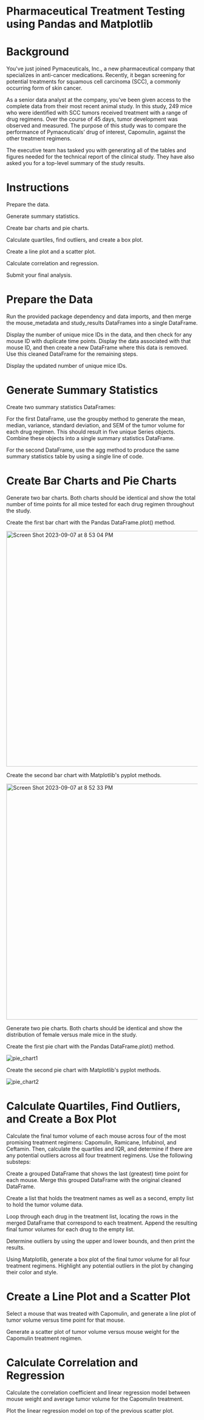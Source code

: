 # Pharmaceutical Treatment Testing using Pandas and Matplotlib


# Background
You've just joined Pymaceuticals, Inc., a new pharmaceutical company that specializes in anti-cancer medications. Recently, it began screening for potential treatments for squamous cell carcinoma (SCC), a commonly occurring form of skin cancer.

As a senior data analyst at the company, you've been given access to the complete data from their most recent animal study. In this study, 249 mice who were identified with SCC tumors received treatment with a range of drug regimens. Over the course of 45 days, tumor development was observed and measured. The purpose of this study was to compare the performance of Pymaceuticals’ drug of interest, Capomulin, against the other treatment regimens.

The executive team has tasked you with generating all of the tables and figures needed for the technical report of the clinical study. They have also asked you for a top-level summary of the study results.


# Instructions

Prepare the data.

Generate summary statistics.

Create bar charts and pie charts.

Calculate quartiles, find outliers, and create a box plot.

Create a line plot and a scatter plot.

Calculate correlation and regression.

Submit your final analysis.

# Prepare the Data
Run the provided package dependency and data imports, and then merge the mouse_metadata and study_results DataFrames into a single DataFrame.

Display the number of unique mice IDs in the data, and then check for any mouse ID with duplicate time points. Display the data associated with that mouse ID, and then create a new DataFrame where this data is removed. Use this cleaned DataFrame for the remaining steps.

Display the updated number of unique mice IDs.

# Generate Summary Statistics
Create two summary statistics DataFrames:

For the first DataFrame, use the groupby method to generate the mean, median, variance, standard deviation, and SEM of the tumor volume for each drug regimen. This should result in five unique Series objects. Combine these objects into a single summary statistics DataFrame.

For the second DataFrame, use the agg method to produce the same summary statistics table by using a single line of code.

# Create Bar Charts and Pie Charts
Generate two bar charts. Both charts should be identical and show the total number of time points for all mice tested for each drug regimen throughout the study.

Create the first bar chart with the Pandas DataFrame.plot() method.

<img width="621" alt="Screen Shot 2023-09-07 at 8 53 04 PM" src="https://github.com/kaylajgranados/Pharmaceutical-Treatment-Testing/assets/83734241/ba72555b-b7d6-4d59-b9f2-2402b390a631">


Create the second bar chart with Matplotlib's pyplot methods.

<img width="622" alt="Screen Shot 2023-09-07 at 8 52 33 PM" src="https://github.com/kaylajgranados/Pharmaceutical-Treatment-Testing/assets/83734241/dde28eeb-2524-43d1-8e39-82721e7f2bc0">


Generate two pie charts. Both charts should be identical and show the distribution of female versus male mice in the study.

Create the first pie chart with the Pandas DataFrame.plot() method.

![pie_chart1](https://github.com/kaylajgranados/Pharmaceutical-Treatment-Testing/assets/83734241/7b18beef-4357-4afc-8ecf-a9ee063dc248)


Create the second pie chart with Matplotlib's pyplot methods.

![pie_chart2](https://github.com/kaylajgranados/Pharmaceutical-Treatment-Testing/assets/83734241/cf7052b6-4b63-4642-8cc5-7ada8156312f)


# Calculate Quartiles, Find Outliers, and Create a Box Plot
Calculate the final tumor volume of each mouse across four of the most promising treatment regimens: Capomulin, Ramicane, Infubinol, and Ceftamin. Then, calculate the quartiles and IQR, and determine if there are any potential outliers across all four treatment regimens. Use the following substeps:

Create a grouped DataFrame that shows the last (greatest) time point for each mouse. Merge this grouped DataFrame with the original cleaned DataFrame.

Create a list that holds the treatment names as well as a second, empty list to hold the tumor volume data.

Loop through each drug in the treatment list, locating the rows in the merged DataFrame that correspond to each treatment. Append the resulting final tumor volumes for each drug to the empty list.

Determine outliers by using the upper and lower bounds, and then print the results.

Using Matplotlib, generate a box plot of the final tumor volume for all four treatment regimens. Highlight any potential outliers in the plot by changing their color and style.

# Create a Line Plot and a Scatter Plot
Select a mouse that was treated with Capomulin, and generate a line plot of tumor volume versus time point for that mouse.

Generate a scatter plot of tumor volume versus mouse weight for the Capomulin treatment regimen.

# Calculate Correlation and Regression
Calculate the correlation coefficient and linear regression model between mouse weight and average tumor volume for the Capomulin treatment.

Plot the linear regression model on top of the previous scatter plot.
